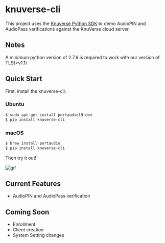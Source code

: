# knuverse-cli

This project uses the [Knuverse Python SDK](https://github.com/KnuVerse/knuverse-sdk-python) to demo AudioPIN and AudioPass verifications against the KnuVerse cloud server.

## Notes

A minimum python version of 2.7.9 is required to work with our version of TLS(>v1.1)

## Quick Start

First, install the knuverse-cli:

### Ubuntu
```sh
$ sudo apt-get install portaudio19-dev
$ pip install knuverse-cli
```

### macOS
```sh
$ brew install portaudio
$ pip install knuverse-cli
```

Then try it out!

![gif](https://i.imgur.com/dxlTCF3.gif)

## Current Features

* AudioPIN and AudioPass verification

## Coming Soon

* Enrollment
* Client creation
* System Setting changes
